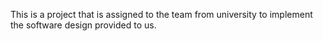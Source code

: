 This is a project that is assigned to the team from university to implement the software design provided to us.
